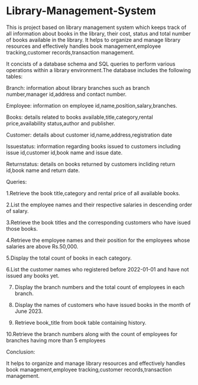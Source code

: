 # Library-Management-System
This is project based on library management system which keeps track of all  information about books in the library, their cost, status and total number of books available in the library.
It helps to organize and manage library resources and effectively handles book management,employee tracking,customer records,transaction management.

It concists of a database schema and SQL queries to perform various operations within a library environment.The database includes the following tables:

Branch:
information about library branches such as branch number,manager id,address and contact number.

Employee:
information on employee id,name,position,salary,branches.

Books:
details related to books available,title,category,rental price,availability status,author and publisher.

Customer:
details about customer id,name,address,registration date

Issuestatus:
information regarding books issued to customers including issue id,customer id,book name and issue date.

Returnstatus:
details on books returned by customers incliding return id,book name and return date.

Queries:

1.Retrieve the book title,category  and rental price of all available books.

2.List the employee names and their respective salaries in descending order of salary.

3.Retrieve the book titles and the corresponding customers who have isued those books.

4.Retrieve the employee names and their position for the employees whose salaries are above Rs.50,000.

5.Display the total count of books in each category.

6.List the customer names who registered before 2022-01-01 and have not issued any books yet.

7. Display the branch numbers and the total count of employees in each branch.
   
8. Display the names of customers who have issued books in the month of June 2023.
   
9. Retrieve book_title from book table containing history.
    
10.Retrieve the branch numbers along with the count of employees for branches having more than 5 employees

Conclusion:

It helps to organize and manage library resources and effectively handles book management,employee tracking,customer records,transaction management.

